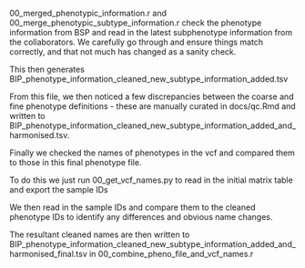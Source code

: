 00_merged_phenotypic_information.r and 00_merge_phenotypic_subtype_information.r check the phenotype information from BSP and read in the latest subphenotype information from the collaborators. We carefully go through and ensure things match correctly, and that not much has changed as a sanity check. 

This then generates BIP_phenotype_information_cleaned_new_subtype_information_added.tsv

From this file, we then noticed a few discrepancies between the coarse and fine phenotype definitions - these are manually curated in docs/qc.Rmd and written to BIP_phenotype_information_cleaned_new_subtype_information_added_and_harmonised.tsv.

Finally we checked the names of phenotypes in the vcf and compared them to those in this final phenotype file. 

To do this we just run 00_get_vcf_names.py to read in the initial matrix table and export the sample IDs

We then read in the sample IDs and compare them to the cleaned phenotype IDs to identify any differences and obvious name changes.

The resultant cleaned names are then written to BIP_phenotype_information_cleaned_new_subtype_information_added_and_harmonised_final.tsv in 00_combine_pheno_file_and_vcf_names.r
